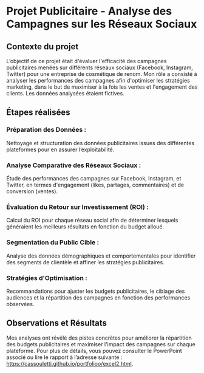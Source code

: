 # Projet Publicitaire - Analyse des Campagnes sur les Réseaux Sociaux

## Contexte du projet
L’objectif de ce projet était d'évaluer l'efficacité des campagnes publicitaires menées sur différents réseaux sociaux (Facebook, Instagram, Twitter) pour une entreprise de cosmétique de renom. Mon rôle a consisté à analyser les performances des campagnes afin d'optimiser les stratégies marketing, dans le but de maximiser à la fois les ventes et l'engagement des clients. Les données analysées étaient fictives.

## Étapes réalisées

### Préparation des Données :
Nettoyage et structuration des données publicitaires issues des différentes plateformes pour en assurer l’exploitabilité.
### Analyse Comparative des Réseaux Sociaux :
Étude des performances des campagnes sur Facebook, Instagram, et Twitter, en termes d'engagement (likes, partages, commentaires) et de conversion (ventes).
### Évaluation du Retour sur Investissement (ROI) :
Calcul du ROI pour chaque réseau social afin de déterminer lesquels généraient les meilleurs résultats en fonction du budget alloué.
### Segmentation du Public Cible :
Analyse des données démographiques et comportementales pour identifier des segments de clientèle et affiner les stratégies publicitaires.
### Stratégies d'Optimisation :
Recommandations pour ajuster les budgets publicitaires, le ciblage des audiences et la répartition des campagnes en fonction des performances observées.

## Observations et Résultats
Mes analyses ont révélé des pistes concrètes pour améliorer la répartition des budgets publicitaires et maximiser l'impact des campagnes sur chaque plateforme. Pour plus de détails, vous pouvez consulter le PowerPoint associé ou lire le rapport à l’adresse suivante : https://cassouletti.github.io/portfolioo/excel2.html.
